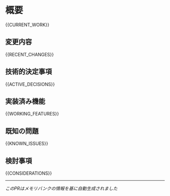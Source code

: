 # 概要

<!-- メモリバンクの現在の作業内容から自動生成されます -->
{{CURRENT_WORK}}

## 変更内容

<!-- メモリバンクの最近の変更点から自動生成されます -->
{{RECENT_CHANGES}}

## 技術的決定事項

<!-- メモリバンクのアクティブな決定事項から自動生成されます -->
{{ACTIVE_DECISIONS}}

## 実装済み機能

<!-- メモリバンクの動作している機能から自動生成されます -->
{{WORKING_FEATURES}}

## 既知の問題

<!-- メモリバンクの既知の問題から自動生成されます -->
{{KNOWN_ISSUES}}

## 検討事項

<!-- メモリバンクの検討事項から自動生成されます -->
{{CONSIDERATIONS}}

---

_このPRはメモリバンクの情報を基に自動生成されました_
